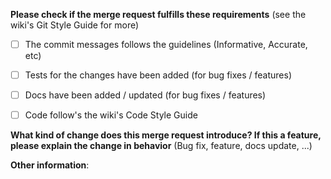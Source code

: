 **Please check if the merge request fulfills these requirements** (see the wiki's Git Style Guide for more)
- [ ] The commit messages follows the guidelines (Informative, Accurate, etc)
- [ ] Tests for the changes have been added (for bug fixes / features)
- [ ] Docs have been added / updated (for bug fixes / features)
- [ ] Code follow's the wiki's Code Style Guide


**What kind of change does this merge request introduce? If this a feature, please explain the change in behavior** (Bug fix, feature, docs update, ...)



**Other information**:
